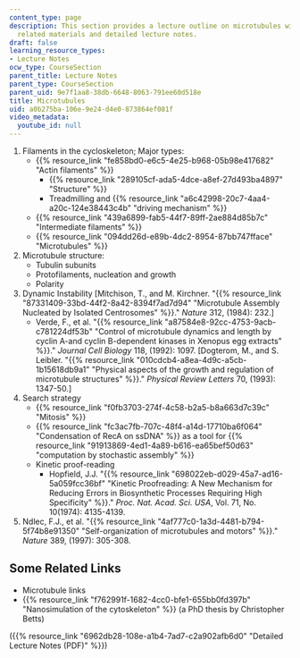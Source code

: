 ```yaml
---
content_type: page
description: This section provides a lecture outline on microtubules with links to
  related materials and detailed lecture notes.
draft: false
learning_resource_types:
- Lecture Notes
ocw_type: CourseSection
parent_title: Lecture Notes
parent_type: CourseSection
parent_uid: 9e7f1aa8-38db-6648-8063-791ee60d518e
title: Microtubules
uid: a0b275ba-106e-9e24-d4e0-873864ef081f
video_metadata:
  youtube_id: null
---
```

1. Filaments in the cycloskeleton; Major types:
    - {{% resource_link "fe858bd0-e6c5-4e25-b968-05b98e417682" "Actin filaments" %}}
        - {{% resource_link "289105cf-ada5-4dce-a8ef-27d493ba4897" "Structure" %}}
        - Treadmilling and {{% resource_link "a6c42998-20c7-4aa4-a20c-124e38443c4b" "driving mechanism" %}}
    - {{% resource_link "439a6899-fab5-44f7-89ff-2ae884d85b7c" "Intermediate filaments" %}}
    - {{% resource_link "094dd26d-e89b-4dc2-8954-87bb747fface" "Microtubules" %}}
2. Microtubule structure:
    - Tubulin subunits
    - Protofilaments, nucleation and growth
    - Polarity
3. Dynamic Instability \[Mitchison, T., and M. Kirchner. "{{% resource_link "87331409-33bd-44f2-8a42-8394f7ad7d94" "Microtubule Assembly Nucleated by Isolated Centrosomes" %}}." *Nature* 312, (1984): 232.\]
    - Verde, F., et al. "{{% resource_link "a87584e8-92cc-4753-9acb-c781224df53b" "Control of microtubule dynamics and length by cyclin A-and cyclin B-dependent kinases in Xenopus egg extracts" %}}." *Journal Cell Biology* 118, (1992): 1097. \[Dogterom, M., and S. Leibler. "{{% resource_link "010cdcb4-a8ea-4d9c-a5cb-1b15618db9a1" "Physical aspects of the growth and regulation of microtubule structures" %}}." *Physical Review Letters* 70, (1993): 1347-50.\]
4. Search strategy
    - {{% resource_link "f0fb3703-274f-4c58-b2a5-b8a663d7c39c" "Mitosis" %}}
    - {{% resource_link "fc3ac7fb-707c-48f4-a14d-17710ba6f064" "Condensation of RecA on ssDNA" %}} as a tool for {{% resource_link "91913869-4ed1-4a89-b616-ea65bef50d63" "computation by stochastic assembly" %}}
    - Kinetic proof-reading
        - Hopfield, J.J. "{{% resource_link "698022eb-d029-45a7-ad16-5a059fcc36bf" "Kinetic Proofreading: A New Mechanism for Reducing Errors in Biosynthetic Processes Requiring High Specificity" %}}." *Proc. Nat. Acad. Sci.* *USA*, Vol. 71, No. 10(1974): 4135-4139.
5. Ndlec, F.J., et al. "{{% resource_link "4af777c0-1a3d-4481-b794-5f74b8e91350" "Self-organization of microtubules and motors" %}}." *Nature* 389, (1997): 305-308.

## Some Related Links

- Microtubule links
- {{% resource_link "f762991f-1682-4cc0-bfe1-655bb0fd397b" "Nanosimulation of the cytoskeleton" %}} (a PhD thesis by Christopher Betts)

({{% resource_link "6962db28-108e-a1b4-7ad7-c2a902afb6d0" "Detailed Lecture Notes (PDF)" %}})